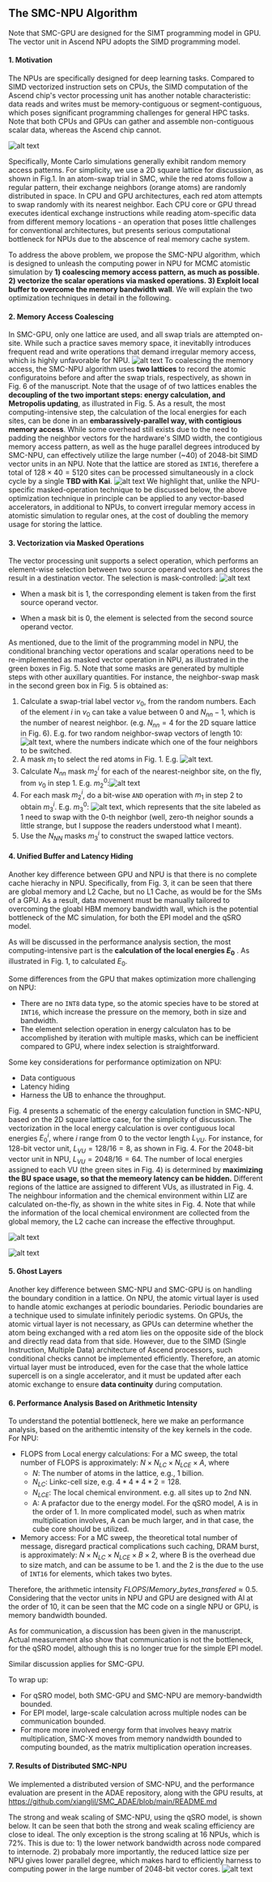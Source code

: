## The SMC-NPU Algorithm
Note that SMC-GPU are designed for the SIMT programming model in GPU. The vector unit in Ascend NPU adopts the SIMD programming model.
#### 1. Motivation 
The NPUs are specifically designed for deep learning tasks. Compared to SIMD vectorized instruction sets on CPUs, the SIMD computation of the Ascend chip's vector processing unit has another notable characteristic: data reads and writes must be memory-contiguous or segment-contiguous, which poses significant programming challenges for general HPC tasks. Note that both CPUs and GPUs can gather and assemble non-contiguous scalar data, whereas the Ascend chip cannot.

![alt text](image.png)

Specifically, Monte Carlo simulations generally exhibit random memory access patterns. For simplicity, we use a 2D square lattice for discussion, as shown in Fig.1. In an atom-swap trial in SMC, while the red atoms follow a regular pattern, their exchange neighbors (orange atoms) are randomly distributed in space. In CPU and GPU architectures, each red atom attempts to swap randomly with its nearest neighbor. Each CPU core or GPU thread executes identical exchange instructions while reading atom-specific data from different memory locations - an operation that poses little challenges for conventional architectures, but presents serious computational bottleneck for NPUs due to the abscence of real memory cache system.

To address the above problem, we propose the SMC-NPU algorithm, which is designed to unleash the computing power in NPU for MCMC atomistic simulation by **1) coalescing memory access pattern, as much as possible. 2) vectorize the scalar operations via masked operations. 3) Exploit local buffer to overcome the memory bandwidth wall**. We will explain the two optimization techniques in detail in the following.

#### 2. Memory Access Coalescing
In SMC-GPU, only one lattice are used, and all swap trials are attempted on-site. While such a practice saves memory space, it inevitablly introduces frequent read and write operations that demand irregular memory access, which is highly unfavorable for NPU.
![alt text](image-1.png)
To coalescing the memory access, the SMC-NPU algorithm uses **two lattices** to record the atomic configuratoins before and after the swap trials, respectively, as shown in Fig. 6 of the manuscript. Note that the usage of of two lattices enables the **decoupling of the two important steps: energy calculation, and Metropolis updating**, as illustrated in Fig. 5. As a result, the most computing-intensive step, the calculation of the local energies for each sites, can be done in an **embarassively-parallel way, with contigious memory access**. While some overhead still exists due to the need to padding the neighbor vectors for the hardware's SIMD width, the contigious memory access pattern, as well as the huge parallel degrees introduced by SMC-NPU, can effectively utilize the large number (~40) of 2048-bit SIMD vector units in an NPU. Note that the lattice are stored as `INT16`, therefere a total of $128\times40=5120$ sites can be processed simultaneously in a clock cycle by a single  **TBD with Kai**. 
![alt text](image-2.png)
We highlight that, unlike the NPU-specific masked-operation technique to be discussed below, the above optimization technique in principle can be applied to any vector-based accelerators, in additional to NPUs, to convert irregular memory access in atomistic simulation to regular ones, at the cost of doubling the memory usage for storing the lattice.
#### 3. Vectorization via Masked Operations
The vector processing unit supports a select operation, which performs an element-wise selection between two source operand vectors and stores the result in a destination vector. The selection is mask-controlled:
![alt text](image-3.png)
* When a mask bit is 1, the corresponding element is taken from the first source operand vector.

* When a mask bit is 0, the element is selected from the second source operand vector.

As mentioned, due to the limit of the programming model in NPU, the conditional branching vector operations and scalar operations need to be re-implemented as masked vector operation in NPU, as illustrated in the green boxes in Fig. 5. Note that some masks are generated by multiple steps with other auxillary quantities. For instance, the neighbor-swap mask in the second green box in Fig. 5 is obtained as: 
1. Calculate a swap-trial label vector $v_0$, from the random numbers. Each of the element $i$ in $v_0$ can take a value between 0 and $N_{nn}-1$, which is the number of nearest neighbor. (e.g. $N_{nn} = 4$ for the 2D square lattice in Fig. 6). E.g. for two random neighbor-swap vectors of length 10:![alt text](image-4.png), where the numbers indicate which one of the four neighbors to be switched.
2. A mask $m_1$ to select the red atoms in Fig. 1. E.g. ![alt text](image-5.png).
3. Calculate $N_{nn}$ mask $m_2^i$ for each of the nearest-neighbor site, on the fly, from $v_0$ in step 1. E.g. $m_2^0$:![alt text](image-6.png)
4. For each mask $m_2^i$, do a bit-wise `AND` operation with $m_1$ in step 2 to obtain $m_3^i$. E.g. $m_3^0$: 
![alt text](image-7.png), which represents that the site labeled as 1 need to swap with the 0-th neighbor (well, zero-th neighor sounds a little strange, but I suppose the readers understood what I meant).
5. Use the $N_{NN}$ masks $m_3^i$ to construct the swaped lattice vectors.

#### 4. Unified Buffer and Latency Hiding
Another key difference between GPU and NPU is that there is no complete cache hierachy in NPU. Specifically, from Fig. 3, it can be seen that there are global memory and L2 Cache, but no L1 Cache, as would be for the SMs of a GPU. As a result, data movement must be manually tailored to overcoming the gloabl HBM memory bandwidth wall, which is the potential bottleneck of the MC simulation, for both the EPI model and the qSRO model.

As will be discussed in the performance analysis section, the most computing-intensive part is the **calculation of the local energies $E_0$** . As illustrated in Fig. 1, to calculated $E_0$.

Some differences from the GPU that makes optimization more challenging on NPU:
* There are no `INT8` data type, so the atomic species have to be stored at `INT16`, which increase the pressure on the memory, both in size and bandwidth.
* The element selection operation in energy calculaton has to be accomplished by iteration with multiple masks, which can be inefficient compared to GPU, where index selection is straightforward.

Some key considerations for performance optimization on NPU:
* Data contiguous 
* Latency hiding
* Harness the UB to enhance the throughput.
  
Fig. 4 presents a schematic of the energy calculation function in SMC-NPU, based on the 2D square lattice case, for the simplicity of discussion. The vectorization in the local energy calculation is over contiguous local energies $E_0^i$, where $i$ range from 0 to the vector length $L_{VU}$. For instance, for 128-bit vector unit, $L_{VU} = 128/16=8$, as shown in Fig. 4. For the 2048-bit vector unit in NPU, $L_{VU}=2048/16=64$. The number of local energies assigned to each VU (the green sites in Fig. 4) is determined by **maximizing the BU space usage, so that the memeory latency can be hidden.** Different regions of the lattice are assigned to different VUs, as illustrated in Fig. 4. The neighbour information and the chemical environment within LIZ are calculated on-the-fly, as shown in the white sites in Fig. 4. Note that while the information of the local chemical environment are collected from the global memory, the L2 cache can increase the effective throughput.

![alt text](image-8.png)

![alt text](image-11.png)


#### 5. Ghost Layers
Another key difference between SMC-NPU and SMC-GPU is on handling the boundary condition in a lattice. On NPU, the atomic virtual layer is used to handle atomic exchanges at periodic boundaries. Periodic boundaries are a technique used to simulate infinitely periodic systems. On GPUs, the atomic virtual layer is not necessary, as GPUs can determine whether the atom being exchanged with a red atom lies on the opposite side of the block and directly read data from that side. However, due to the SIMD (Single Instruction, Multiple Data) architecture of Ascend processors, such conditional checks cannot be implemented efficiently. Therefore, an atomic virtual layer must be introduced, even for the case that the whole lattice supercell is on a single accelerator, and it must be updated after each atomic exchange to ensure **data continuity** during computation. 

#### 6. Performance Analysis Based on Arithmetic Intensity
To understand the potential bottleneck, here we make an performance analysis, based on the arithemtic intensity of the key kernels in the code.
For NPU:
* FLOPS from Local energy calculations: For a MC sweep, the total number of FLOPS is approximately: 
  $N\times N_{LC}\times N_{LCE}\times A$, where
    * $N$: The number of atoms in the lattice, e.g., 1 billion.
    * $N_{LC}$: Linkc-cell size, e.g. $4*4*4*2=128$.
    * $N_{LCE}$: The local chemical environment. e.g. all sites up to 2nd NN. 
    * A: A prafactor due to the energy model. For the qSRO model, A is in the order of 1. In more complicated model, such as when matrix multiplication involves, A can be much larger, and in that case, the cube core should be utilized.
* Memory access: For a MC sweep, the theoretical total number of message, disregard practical complications such caching, DRAM burst, is approximately: $N\times N_{LC}\times N_{LCE}\times B\times2$, where B is the overhead due to size match, and can be assume to be 1. and the 2 is the due to the use of `INT16` for elements, which takes two bytes.

Therefore, the arithmetic intensity $FLOPS/Memory\_bytes\_transfered \approx 0.5$. Considering that the vector units in NPU and GPU are designed with AI at the order of 10, it can be seen that the MC code on a single NPU or GPU, is memory bandwidth bounded.

As for communication, a discussion has been given in the manuscript. Actual measurement also show that communication is not the bottleneck, for the qSRO model, although this is no longer true for the simple EPI model.

Similar discussion applies for SMC-GPU.

To wrap up: 
* For qSRO model, both SMC-GPU and SMC-NPU are memory-bandwidth bounded.
* For EPI model, large-scale calculation across multiple nodes can be communication bounded.
* For more more involved energy form that involves heavy matrix multiplication, SMC-X moves from memory nandwidth bounded to computing bounded, as the matrix multiplication operation increases.

#### 7. Results of Distributed SMC-NPU
We implemented a distributed version of SMC-NPU, and the performance evaluation are present in the ADAE repository, along with the GPU results, at https://github.com/xianglil/SMC_ADAE/blob/main/README.md


The strong and weak scaling of SMC-NPU, using the qSRO model, is shown below. It can be seen that both the strong and weak scaling efficiency are close to ideal. The only exception is the strong scaling at 16 NPUs, which is 72%. This is due to: 1) the lower network bandwidth across node compared to internode. 2) probabaly more importantly, the reduced lattice size per NPU gives lower parallel degree, which makes hard to efficiently harness to computing power in the large number of 2048-bit vector cores.
![alt text](image-10.png)